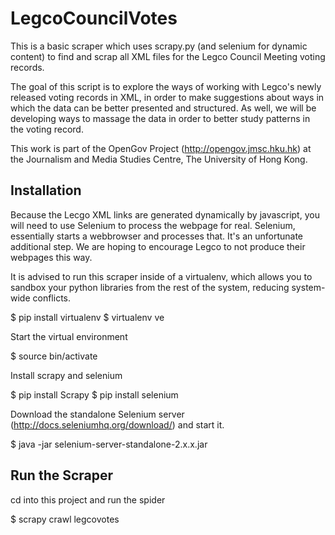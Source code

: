 LegcoCouncilVotes
=================

This is a basic scraper which uses scrapy.py (and selenium for dynamic content) to find and scrap all XML files for the Legco Council Meeting voting records.

The goal of this script is to explore the ways of working with Legco's newly released voting records in XML, in order to make suggestions about ways in which the data can be better presented and structured. As well, we will be developing ways to massage the data in order to better study patterns in the voting record.

This work is part of the OpenGov Project (http://opengov.jmsc.hku.hk) at the Journalism and Media Studies Centre, The University of Hong Kong.


<h2>Installation</h2>

Because the Lecgo XML links are generated dynamically by javascript, you will need to use Selenium to process the webpage for real. Selenium, essentially starts a webbrowser and processes that. It's an unfortunate additional step. We are hoping to encourage Legco to not produce their webpages this way.


It is advised to run this scraper inside of a virtualenv, which allows you to sandbox your python libraries from the rest of the system, reducing system-wide conflicts.

$ pip install virtualenv
$ virtualenv ve

Start the virtual environment

$ source bin/activate

Install scrapy and selenium

$ pip install Scrapy
$ pip install selenium

Download the standalone Selenium server (http://docs.seleniumhq.org/download/) and start it.

$ java -jar selenium-server-standalone-2.x.x.jar


<h2>Run the Scraper</h2>

cd into this project and run the spider

$ scrapy crawl legcovotes